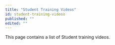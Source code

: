 ```yaml
---
title: "Student Training Videos"
id: student-training-videos
published: ""
edited: ""
---
```


This page contains a list of Student training videos.
